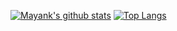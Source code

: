 [![Mayank's github stats](https://github-readme-stats.vercel.app/api?username=mayank-pq2q4&bg_color=0,141e30,243b55&title_color=fff&text_color=fff&show_icons=true)](https://github.com/mayank-pq2q4/mayank-pq2q4)
[![Top Langs](https://github-readme-stats.vercel.app/api/top-langs/?username=mayank-pq2q4&langs_count=8&layout=compact&bg_color=0,141e30,243b55&title_color=fff&text_color=fff&hide=jupyter%20notebook,html)](https://github.com/mayank-pq2q4/mayank-pq2q4)
